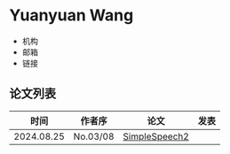# Yuanyuan Wang

- 机构
- 邮箱
- 链接

## 论文列表

| 时间 | 作者序 | 论文 | 发表 |
|:-:|:-:|---|---|
| 2024.08.25 | No.03/08 | [SimpleSpeech2](../Models/Diffusion/2024.08.25_SimpleSpeech2.md) |